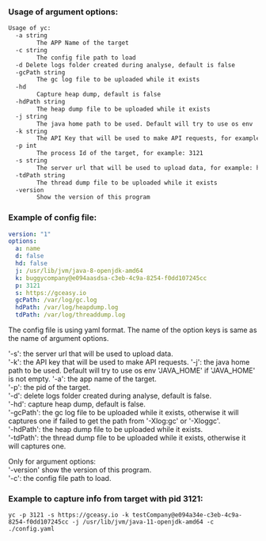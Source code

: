 ### Usage of argument options:
```bash
Usage of yc:
  -a string
        The APP Name of the target
  -c string
        The config file path to load
  -d Delete logs folder created during analyse, default is false
  -gcPath string
        The gc log file to be uploaded while it exists
  -hd
        Capture heap dump, default is false
  -hdPath string
        The heap dump file to be uploaded while it exists
  -j string
        The java home path to be used. Default will try to use os env 'JAVA_HOME' if 'JAVA_HOME' is not empty, for example: /usr/lib/jvm/java-8-openjdk-amd64
  -k string
        The API Key that will be used to make API requests, for example: tier1app@12312-12233-1442134-112
  -p int
        The process Id of the target, for example: 3121
  -s string
        The server url that will be used to upload data, for example: https://ycrash.companyname.com
  -tdPath string
        The thread dump file to be uploaded while it exists
  -version
        Show the version of this program

```
### Example of config file:
```yaml
version: "1"
options:
  a: name
  d: false
  hd: false
  j: /usr/lib/jvm/java-8-openjdk-amd64
  k: buggycompany@e094aasdsa-c3eb-4c9a-8254-f0dd107245cc
  p: 3121
  s: https://gceasy.io
  gcPath: /var/log/gc.log
  hdPath: /var/log/heapdump.log
  tdPath: /var/log/threaddump.log
```

The config file is using yaml format. The name of the option keys is same as the name of argument options.

'-s': the server url that will be used to upload data.  
'-k': the API key that will be used to make API requests.
'-j': the java home path to be used. Default will try to use os env 'JAVA_HOME' if 'JAVA_HOME' is not empty.
'-a': the app name of the target.  
'-p': the pid of the target.  
'-d': delete logs folder created during analyse, default is false.  
'-hd': capture heap dump, default is false.  
'-gcPath': the gc log file to be uploaded while it exists, otherwise it will captures one if failed to get the path from '-Xlog:gc' or '-Xloggc'.  
'-hdPath': the heap dump file to be uploaded while it exists.  
'-tdPath': the thread dump file to be uploaded while it exists, otherwise it will captures one.  

Only for argument options:  
'-version' show the version of this program.  
'-c': the config file path to load.  

### Example to capture info from target with pid 3121:

`yc -p 3121 -s https://gceasy.io -k testCompany@e094a34e-c3eb-4c9a-8254-f0dd107245cc -j /usr/lib/jvm/java-11-openjdk-amd64 -c ./config.yaml`
